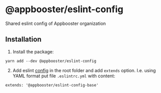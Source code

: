 # @appbooster/eslint-config

Shared eslint config of Appbooster organization

## Installation

1) Install the package:

```
yarn add --dev @appbooster/eslint-config
```

2) Add eslint [config](https://eslint.org/docs/user-guide/configuring#configuration-file-formats) in the root folder and add `extends` option. I.e. using YAML format put file `.eslintrc.yml` with content:

```
extends: '@appbooster/eslint-config-base'
```
